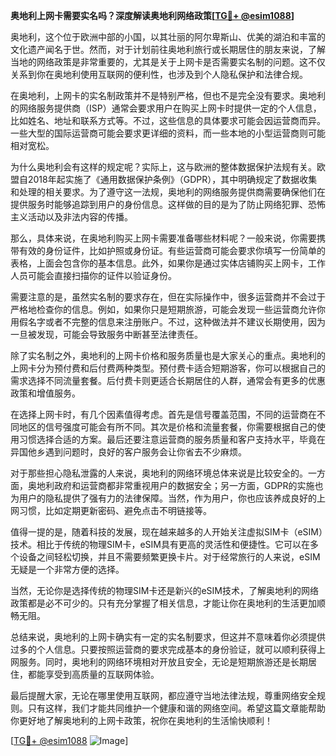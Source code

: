 **奥地利上网卡需要实名吗？深度解读奥地利网络政策[[TG💪+ @esim1088](https://t.me/s/esim1088)]**

奥地利，这个位于欧洲中部的小国，以其壮丽的阿尔卑斯山、优美的湖泊和丰富的文化遗产闻名于世。然而，对于计划前往奥地利旅行或长期居住的朋友来说，了解当地的网络政策是非常重要的，尤其是关于上网卡是否需要实名制的问题。这不仅关系到你在奥地利使用互联网的便利性，也涉及到个人隐私保护和法律合规。

在奥地利，上网卡的实名制政策并不是特别严格，但也不是完全没有要求。奥地利的网络服务提供商（ISP）通常会要求用户在购买上网卡时提供一定的个人信息，比如姓名、地址和联系方式等。不过，这些信息的具体要求可能会因运营商而异。一些大型的国际运营商可能会要求更详细的资料，而一些本地的小型运营商则可能相对宽松。

为什么奥地利会有这样的规定呢？实际上，这与欧洲的整体数据保护法规有关。欧盟自2018年起实施了《通用数据保护条例》（GDPR），其中明确规定了数据收集和处理的相关要求。为了遵守这一法规，奥地利的网络服务提供商需要确保他们在提供服务时能够追踪到用户的身份信息。这样做的目的是为了防止网络犯罪、恐怖主义活动以及非法内容的传播。

那么，具体来说，在奥地利购买上网卡需要准备哪些材料呢？一般来说，你需要携带有效的身份证件，比如护照或身份证。有些运营商可能会要求你填写一份简单的表格，上面会包含你的基本信息。此外，如果你是通过实体店铺购买上网卡，工作人员可能会直接扫描你的证件以验证身份。

需要注意的是，虽然实名制的要求存在，但在实际操作中，很多运营商并不会过于严格地检查你的信息。例如，如果你只是短期旅游，可能会发现一些运营商允许你用假名字或者不完整的信息来注册账户。不过，这种做法并不建议长期使用，因为一旦被发现，可能会导致服务中断甚至法律责任。

除了实名制之外，奥地利的上网卡价格和服务质量也是大家关心的重点。奥地利的上网卡分为预付费和后付费两种类型。预付费卡适合短期游客，你可以根据自己的需求选择不同流量套餐。后付费卡则更适合长期居住的人群，通常会有更多的优惠政策和增值服务。

在选择上网卡时，有几个因素值得考虑。首先是信号覆盖范围，不同的运营商在不同地区的信号强度可能会有所不同。其次是价格和流量套餐，你需要根据自己的使用习惯选择合适的方案。最后还要注意运营商的服务质量和客户支持水平，毕竟在异国他乡遇到问题时，良好的客户服务会让你省去不少麻烦。

对于那些担心隐私泄露的人来说，奥地利的网络环境总体来说是比较安全的。一方面，奥地利政府和运营商都非常重视用户的数据安全；另一方面，GDPR的实施也为用户的隐私提供了强有力的法律保障。当然，作为用户，你也应该养成良好的上网习惯，比如定期更新密码、避免点击不明链接等。

值得一提的是，随着科技的发展，现在越来越多的人开始关注虚拟SIM卡（eSIM）技术。相比于传统的物理SIM卡，eSIM具有更高的灵活性和便捷性。它可以在多个设备之间轻松切换，并且不需要频繁更换卡片。对于经常旅行的人来说，eSIM无疑是一个非常方便的选择。

当然，无论你是选择传统的物理SIM卡还是新兴的eSIM技术，了解奥地利的网络政策都是必不可少的。只有充分掌握了相关信息，才能让你在奥地利的生活更加顺畅无阻。

总结来说，奥地利的上网卡确实有一定的实名制要求，但这并不意味着你必须提供过多的个人信息。只要按照运营商的要求完成基本的身份验证，就可以顺利获得上网服务。同时，奥地利的网络环境相对开放且安全，无论是短期旅游还是长期居住，都能享受到高质量的互联网体验。

最后提醒大家，无论在哪里使用互联网，都应遵守当地法律法规，尊重网络安全规则。只有这样，我们才能共同维护一个健康和谐的网络空间。希望这篇文章能帮助你更好地了解奥地利的上网卡政策，祝你在奥地利的生活愉快顺利！

[[TG💪+ @esim1088](https://t.me/s/esim1088) ![Image](https://i.postimg.cc/4NQfJmqS/Snipaste-2025-05-13-00-14-12.png)]